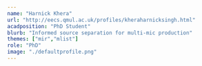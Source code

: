 ```yaml
---
name: "Harnick Khera"
url: "http://eecs.qmul.ac.uk/profiles/kheraharnicksingh.html"
acadposition: "PhD Student"
blurb: "Informed source separation for multi-mic production"
themes: ["mir","mlist"]
role: "PhD"
image: "./defaultprofile.png"
---
```

